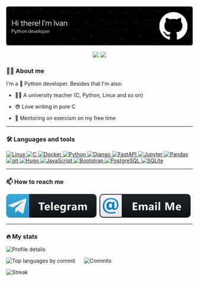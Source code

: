 ![Header](./github-header-image.png)


<div id="badges" align="center">
    <img src="https://komarev.com/ghpvc/?username=still-coding&style=for-the-badge"/>
    <a href="https://exercism.org/profiles/linear-bread">
        <img src="https://img.shields.io/badge/Exercism-7029F5?logo=exercism&logoColor=white&style=for-the-badge"/>
    </a>
</div>


### :man_technologist: About me

I'm a :snake: Python developer. Besides that I'm also:

* :man_teacher: A university teacher (C, Python, Linux and so on)

* :sunglasses: Love writing in pure C

* :rocket: Mentoring on exercism on my free time

---

### :hammer_and_wrench: Languages and tools

<div id="tools">
    <a href="https://artixlinux.org/">
        <img src="https://cdn.jsdelivr.net/gh/devicons/devicon/icons/linux/linux-original.svg" title="Linux" alt="Linux" width="40" height="40"/>
    </a>
    <a href="https://en.wikipedia.org/wiki/C_(programming_language)">
        <img src="https://cdn.jsdelivr.net/gh/devicons/devicon/icons/c/c-original.svg" title="C" alt="C" width="40" height="40"/>
    </a>
    <a href="https://docs.docker.com/">
        <img src="https://cdn.jsdelivr.net/gh/devicons/devicon/icons/docker/docker-original.svg" title="Docker" alt="Docker" width="40" height="40"/>
    </a>
    <a href="https://www.python.org/">
        <img src="https://cdn.jsdelivr.net/gh/devicons/devicon/icons/python/python-original.svg" title="Python" alt="Python" width="40" height="40"/>
    </a>
    <a href="https://www.djangoproject.com/">
        <img src="https://cdn.jsdelivr.net/gh/devicons/devicon/icons/django/django-plain.svg" title="Django" alt="Django" width="40" height="40"/>
    </a>
    <a href="https://fastapi.tiangolo.com/">
        <img src="https://cdn.jsdelivr.net/gh/devicons/devicon/icons/fastapi/fastapi-original.svg" title="FastAPI" alt="FastAPI" width="40" height="40"/>
    </a>
    <a href="https://jupyter.org/">
        <img src="https://cdn.jsdelivr.net/gh/devicons/devicon/icons/jupyter/jupyter-original-wordmark.svg" title="Jupyter" alt="Jupyter" width="40" height="40"/>
    </a>
    <a href="https://pandas.pydata.org/">
        <img src="https://cdn.jsdelivr.net/gh/devicons/devicon/icons/pandas/pandas-original.svg" title="Pandas" alt="Pandas" width="40" height="40"/>
    </a>
    <a href="https://git-scm.com/">
        <img src="https://cdn.jsdelivr.net/gh/devicons/devicon/icons/git/git-original.svg" title="git" alt="git" width="40" height="40"/>
    </a>
    <a href="https://gohugo.io/">
        <img src="https://cdn.jsdelivr.net/gh/devicons/devicon/icons/hugo/hugo-original.svg" title="Hugo" alt="Hugo" width="40" height="40"/>
    </a>
    <a href="https://developer.mozilla.org/en-US/docs/Web/JavaScript">
        <img src="https://cdn.jsdelivr.net/gh/devicons/devicon/icons/javascript/javascript-original.svg" title="JavaScript" alt="JavaScript" width="40" height="40"/>
    </a>
    <a href="https://getbootstrap.com/">
        <img src="https://cdn.jsdelivr.net/gh/devicons/devicon/icons/bootstrap/bootstrap-original.svg" title="Bootstrap" alt="Bootstrap" width="40" height="40"/>
    </a>
    <a href="https://www.postgresql.org/">
        <img src="https://cdn.jsdelivr.net/gh/devicons/devicon/icons/postgresql/postgresql-original.svg" title="PostgreSQL" alt="PostgreSQL" width="40" height="40"/>
    </a>
    <a href="https://www.sqlite.org/index.html">
        <img src="https://cdn.jsdelivr.net/gh/devicons/devicon/icons/sqlite/sqlite-original.svg" title="SQLite" alt="SQLite" width="40" height="40"/>
    </a>  
</div>

---

### :mailbox: How to reach me

[![](https://raw.githubusercontent.com/MikeCodesDotNET/ColoredBadges/4a38660afb7be89a6032218589b4454a1285c7f8/svg/social/telegram.svg)](https://t.me/ivan0dev)&nbsp;
[![](https://raw.githubusercontent.com/MikeCodesDotNET/ColoredBadges/4a38660afb7be89a6032218589b4454a1285c7f8/svg/social/email_me.svg)](mailto:ivandev@msgsafe.io)

---

### :fire: My stats

![Profile details](http://github-profile-summary-cards.vercel.app/api/cards/profile-details?username=still-coding&theme=dark)

![Top languages by commit](http://github-profile-summary-cards.vercel.app/api/cards/most-commit-language?username=still-coding&theme=dark)&nbsp;&nbsp;&nbsp;&nbsp;&nbsp;&nbsp;![Commits](http://github-profile-summary-cards.vercel.app/api/cards/productive-time?username=still-coding&theme=dark&utcOffset=3)

![Streak](https://streak-stats.demolab.com/?user=still-coding&theme=dark&hide_border=true)
